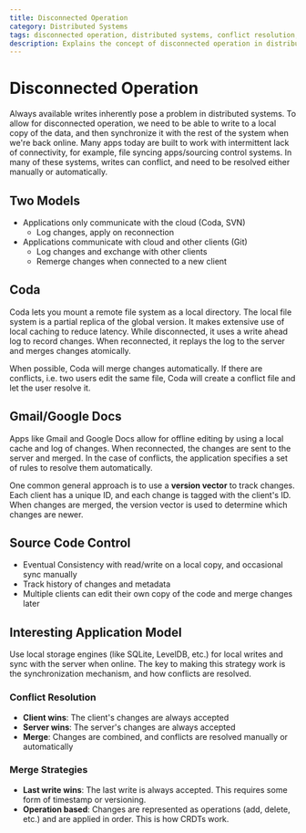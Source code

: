 ```yaml
---
title: Disconnected Operation
category: Distributed Systems
tags: disconnected operation, distributed systems, conflict resolution, eventual consistency
description: Explains the concept of disconnected operation in distributed systems and its implications.
---
```


# Disconnected Operation

Always available writes inherently pose a problem in distributed systems. To allow for disconnected operation, we need to be able to write to a local copy of the data, and then synchronize it with the rest of the system when we're back online. Many apps today are built to work with intermittent lack of connectivity, for example, file syncing apps/sourcing control systems. In many of these systems, writes can conflict, and need to be resolved either manually or automatically.

## Two Models

- Applications only communicate with the cloud (Coda, SVN)
  - Log changes, apply on reconnection
- Applications communicate with cloud and other clients (Git)
  - Log changes and exchange with other clients
  - Remerge changes when connected to a new client

## Coda

Coda lets you mount a remote file system as a local directory. The local file system is a partial replica of the global version. It makes extensive use of local caching to reduce latency. While disconnected, it uses a write ahead log to record changes. When reconnected, it replays the log to the server and merges changes atomically.

When possible, Coda will merge changes automatically. If there are conflicts, i.e. two users edit the same file, Coda will create a conflict file and let the user resolve it.

## Gmail/Google Docs

Apps like Gmail and Google Docs allow for offline editing by using a local cache and log of changes. When reconnected, the changes are sent to the server and merged. In the case of conflicts, the application specifies a set of rules to resolve them automatically.

One common general approach is to use a **version vector** to track changes. Each client has a unique ID, and each change is tagged with the client's ID. When changes are merged, the version vector is used to determine which changes are newer.

## Source Code Control

- Eventual Consistency with read/write on a local copy, and occasional sync manually
- Track history of changes and metadata
- Multiple clients can edit their own copy of the code and merge changes later

## Interesting Application Model

Use local storage engines (like SQLite, LevelDB, etc.) for local writes and sync with the server when online. The key to making this strategy work is the synchronization mechanism, and how conflicts are resolved.

### Conflict Resolution

- **Client wins**: The client's changes are always accepted
- **Server wins**: The server's changes are always accepted
- **Merge**: Changes are combined, and conflicts are resolved manually or automatically

### Merge Strategies

- **Last write wins**: The last write is always accepted. This requires some form of timestamp or versioning.
- **Operation based**: Changes are represented as operations (add, delete, etc.) and are applied in order. This is how CRDTs work.
